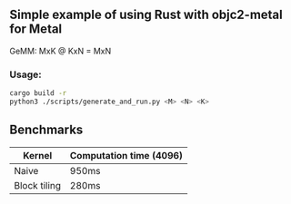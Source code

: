 ## Simple example of using Rust with objc2-metal for Metal
GeMM: MxK @ KxN = MxN

### Usage:
```bash
cargo build -r
python3 ./scripts/generate_and_run.py <M> <N> <K>
```


## Benchmarks
| Kernel       | Computation time (4096) |
| ------------ | ---------------------------------------- |
| Naive        |     950ms                                |
| Block tiling |     280ms                                |
